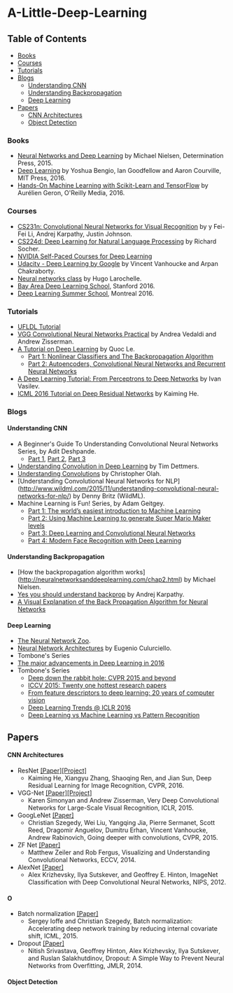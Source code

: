 # A-Little-Deep-Learning

## Table of Contents
- [Books](#books)
- [Courses](#courses)
- [Tutorials](#tutorials)
- [Blogs](#blogs)
  - [Understanding CNN](#understanding-cnn)
  - [Understanding Backpropagation](#understanding-backpropagation)
  - [Deep Learning](#deep-learning)
- [Papers](#papers)
  - [CNN Architectures](#cnn-architectures)
  - [Object Detection](#object-detection)

### Books

*  [Neural Networks and Deep Learning](http://neuralnetworksanddeeplearning.com/) by Michael Nielsen, Determination Press, 2015.
*  [Deep Learning](http://www.deeplearningbook.org/) by Yoshua Bengio, Ian Goodfellow and Aaron Courville, MIT Press, 2016.
*  [Hands-On Machine Learning with Scikit-Learn and TensorFlow](https://github.com/ageron/handson-ml) by Aurélien Geron, O'Reilly Media, 2016.

### Courses
*  [CS231n: Convolutional Neural Networks for Visual Recognition](http://cs231n.stanford.edu/) by y Fei-Fei Li, Andrej Karpathy, Justin Johnson. 
* [CS224d: Deep Learning for Natural Language Processing](http://cs224d.stanford.edu/) by Richard Socher.
* [NVIDIA Self-Paced Courses for Deep Learning](https://www.nvidia.com/en-us/deep-learning-ai/education/)
* [Udacity - Deep Learning by Google](https://www.udacity.com/course/deep-learning--ud730) by Vincent Vanhoucke and Arpan Chakraborty.
* [Neural networks class](http://info.usherbrooke.ca/hlarochelle/neural_networks/content.html) by Hugo Larochelle.
* [Bay Area Deep Learning School](https://www.bayareadlschool.org/), Stanford 2016.
* [Deep Learning Summer School](http://videolectures.net/deeplearning2016_montreal/), Montreal 2016.

### Tutorials
* [UFLDL Tutorial](http://deeplearning.stanford.edu/tutorial/)
* [VGG Convolutional Neural Networks Practical](https://www.robots.ox.ac.uk/~vgg/practicals/cnn/index.html) by Andrea Vedaldi and Andrew Zisserman.
* [A Tutorial on Deep Learning](http://www.trivedigaurav.com/blog/quoc-les-lectures-on-deep-learning/) by Quoc Le.
  * [Part 1: Nonlinear Classifiers and The Backpropagation Algorithm](http://cs.stanford.edu/~quocle/tutorial1.pdf)
  * [Part 2: Autoencoders, Convolutional Neural Networks and Recurrent Neural Networks](http://cs.stanford.edu/~quocle/tutorial2.pdf)
* [A Deep Learning Tutorial: From Perceptrons to Deep Networks](https://www.toptal.com/machine-learning/an-introduction-to-deep-learning-from-perceptrons-to-deep-networks) by Ivan Vasilev.
* [ICML 2016 Tutorial on Deep Residual Networks](http://kaiminghe.com/icml16tutorial/index.html) by Kaiming He.

### Blogs

#### Understanding CNN
* A Beginner's Guide To Understanding Convolutional Neural Networks Series, by Adit Deshpande.
  * [Part 1](https://adeshpande3.github.io/adeshpande3.github.io/A-Beginner's-Guide-To-Understanding-Convolutional-Neural-Networks/), [Part 2](https://adeshpande3.github.io/adeshpande3.github.io/A-Beginner's-Guide-To-Understanding-Convolutional-Neural-Networks-Part-2/), [Part 3](https://adeshpande3.github.io/adeshpande3.github.io/The-9-Deep-Learning-Papers-You-Need-To-Know-About.html)
* [Understanding Convolution in Deep Learning](http://timdettmers.com/2015/03/26/convolution-deep-learning/) by Tim Dettmers.
* [Understanding Convolutions](http://colah.github.io/posts/2014-07-Understanding-Convolutions/) by Christopher Olah.
* [Understanding Convolutional Neural Networks for NLP] (http://www.wildml.com/2015/11/understanding-convolutional-neural-networks-for-nlp/) by Denny Britz (WildML).
* Machine Learning is Fun! Series, by Adam Geitgey.
  * [Part 1: The world’s easiest introduction to Machine Learning](https://medium.com/@ageitgey/machine-learning-is-fun-80ea3ec3c471)
  * [Part 2: Using Machine Learning to generate Super Mario Maker levels](https://medium.com/@ageitgey/machine-learning-is-fun-part-2-a26a10b68df3)
  * [Part 3: Deep Learning and Convolutional Neural Networks](https://medium.com/@ageitgey/machine-learning-is-fun-part-3-deep-learning-and-convolutional-neural-networks-f40359318721)
  * [Part 4: Modern Face Recognition with Deep Learning](https://medium.com/@ageitgey/machine-learning-is-fun-part-4-modern-face-recognition-with-deep-learning-c3cffc121d78)
  
#### Understanding Backpropagation
* [How the backpropagation algorithm works] (http://neuralnetworksanddeeplearning.com/chap2.html) by Michael Nielsen.
* [Yes you should understand backprop](https://medium.com/@karpathy/yes-you-should-understand-backprop-e2f06eab496b#.hkbx92e9f) by Andrej Karpathy.
* [A Visual Explanation of the Back Propagation Algorithm for Neural Networks](http://www.kdnuggets.com/2016/06/visual-explanation-backpropagation-algorithm-neural-networks.html)
  
#### Deep Learning
* [The Neural Network Zoo](http://www.asimovinstitute.org/neural-network-zoo/).
* [Neural Network Architectures](https://culurciello.github.io/tech/2016/06/04/nets.html) by Eugenio Culurciello.
* Tombone's Series
* [The major advancements in Deep Learning in 2016](https://tryolabs.com/blog/2016/12/06/major-advancements-deep-learning-2016/)
* Tombone's Series
  * [Deep down the rabbit hole: CVPR 2015 and beyond](http://www.computervisionblog.com/2015/06/deep-down-rabbit-hole-cvpr-2015-and.html)
  * [ICCV 2015: Twenty one hottest research papers](http://www.computervisionblog.com/2015/12/iccv-2015-twenty-one-hottest-research.html)
  * [From feature descriptors to deep learning: 20 years of computer vision](http://www.computervisionblog.com/2015/06/deep-down-rabbit-hole-cvpr-2015-and.html)
  * [Deep Learning Trends @ ICLR 2016](http://www.computervisionblog.com/2016/06/deep-learning-trends-iclr-2016.html)
  * [Deep Learning vs Machine Learning vs Pattern Recognition](http://www.computervisionblog.com/2015/03/deep-learning-vs-machine-learning-vs.html)

#### 

## Papers

#### CNN Architectures
* ResNet [[Paper]](https://arxiv.org/abs/1512.03385)[[Project]](https://github.com/KaimingHe/deep-residual-networks)
  * Kaiming He, Xiangyu Zhang, Shaoqing Ren, and Jian Sun, Deep Residual Learning for Image Recognition, CVPR, 2016.
* VGG-Net [[Paper]](https://arxiv.org/pdf/1409.4842.pdf)[[Project]](http://www.robots.ox.ac.uk/~vgg/research/very_deep/)
  * Karen Simonyan and Andrew Zisserman, Very Deep Convolutional Networks for Large-Scale Visual Recognition, ICLR, 2015.
* GoogLeNet [[Paper]](https://arxiv.org/pdf/1409.4842.pdf)
  * Christian Szegedy, Wei Liu, Yangqing Jia, Pierre Sermanet, Scott Reed, Dragomir Anguelov, Dumitru Erhan, Vincent Vanhoucke, Andrew Rabinovich, Going deeper with convolutions, CVPR, 2015.
* ZF Net [[Paper]](https://arxiv.org/pdf/1311.2901.pdf)
  * Matthew Zeiler and Rob Fergus, Visualizing and Understanding Convolutional Networks, ECCV, 2014.
* AlexNet [[Paper]](http://www.cs.toronto.edu/~kriz/imagenet_classification_with_deep_convolutional.pdf)
  * Alex Krizhevsky, Ilya Sutskever, and Geoffrey E. Hinton, ImageNet Classification with Deep Convolutional Neural Networks, NIPS, 2012.

#### O
* Batch normalization [[Paper]](https://arxiv.org/pdf/1502.03167.pdf)
  * Sergey Ioffe and Christian Szegedy, Batch normalization: Accelerating deep network training by reducing internal covariate shift, ICML, 2015.
* Dropout [[Paper]](https://arxiv.org/pdf/1502.03167.pdf)
  * Nitish Srivastava, Geoffrey Hinton, Alex Krizhevsky, Ilya Sutskever, and Ruslan Salakhutdinov, Dropout: A Simple Way to Prevent Neural Networks from Overfitting, JMLR, 2014.
  

#### Object Detection


